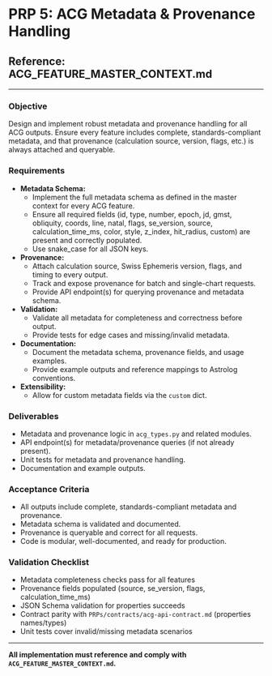 # PRP 5: ACG Metadata & Provenance Handling

## Reference: ACG_FEATURE_MASTER_CONTEXT.md

---

### Objective
Design and implement robust metadata and provenance handling for all ACG outputs. Ensure every feature includes complete, standards-compliant metadata, and that provenance (calculation source, version, flags, etc.) is always attached and queryable.

### Requirements
- **Metadata Schema:**
  - Implement the full metadata schema as defined in the master context for every ACG feature.
  - Ensure all required fields (id, type, number, epoch, jd, gmst, obliquity, coords, line, natal, flags, se_version, source, calculation_time_ms, color, style, z_index, hit_radius, custom) are present and correctly populated.
  - Use snake_case for all JSON keys.
- **Provenance:**
  - Attach calculation source, Swiss Ephemeris version, flags, and timing to every output.
  - Track and expose provenance for batch and single-chart requests.
  - Provide API endpoint(s) for querying provenance and metadata schema.
- **Validation:**
  - Validate all metadata for completeness and correctness before output.
  - Provide tests for edge cases and missing/invalid metadata.
- **Documentation:**
  - Document the metadata schema, provenance fields, and usage examples.
  - Provide example outputs and reference mappings to Astrolog conventions.
- **Extensibility:**
  - Allow for custom metadata fields via the `custom` dict.

### Deliverables
- Metadata and provenance logic in `acg_types.py` and related modules.
- API endpoint(s) for metadata/provenance queries (if not already present).
- Unit tests for metadata and provenance handling.
- Documentation and example outputs.

### Acceptance Criteria
- All outputs include complete, standards-compliant metadata and provenance.
- Metadata schema is validated and documented.
- Provenance is queryable and correct for all requests.
- Code is modular, well-documented, and ready for production.

### Validation Checklist
- Metadata completeness checks pass for all features
- Provenance fields populated (source, se_version, flags, calculation_time_ms)
- JSON Schema validation for properties succeeds
- Contract parity with `PRPs/contracts/acg-api-contract.md` (properties names/types)
- Unit tests cover invalid/missing metadata scenarios

---
**All implementation must reference and comply with `ACG_FEATURE_MASTER_CONTEXT.md`.**
